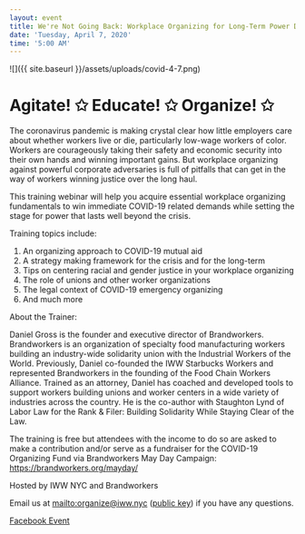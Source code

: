 ```yaml
---
layout: event
title: We're Not Going Back: Workplace Organizing for Long-Term Power During COVID-19
date: 'Tuesday, April 7, 2020'
time: '5:00 AM'
---
```

![]({{ site.baseurl }}/assets/uploads/covid-4-7.png)

# Agitate! ✩ Educate! ✩ Organize! ✩

The coronavirus pandemic is making crystal clear how little employers care about whether workers live or die, particularly low-wage workers of color. Workers are courageously taking their safety and economic security into their own hands and winning important gains. But workplace organizing against powerful corporate adversaries is full of pitfalls that can get in the way of workers winning justice over the long haul.

This training webinar will help you acquire essential workplace organizing fundamentals to win immediate COVID-19 related demands while setting the stage for power that lasts well beyond the crisis.

Training topics include:

1) An organizing approach to COVID-19 mutual aid
2) A strategy making framework for the crisis and for the long-term
3) Tips on centering racial and gender justice in your workplace organizing
4) The role of unions and other worker organizations
5) The legal context of COVID-19 emergency organizing
6) And much more

About the Trainer:

Daniel Gross is the founder and executive director of Brandworkers. Brandworkers is an organization of specialty food manufacturing workers building an industry-wide solidarity union with the Industrial Workers of the World. Previously, Daniel co-founded the IWW Starbucks Workers and represented Brandworkers in the founding of the Food Chain Workers Alliance. Trained as an attorney, Daniel has coached and developed tools to support workers building unions and worker centers in a wide variety of industries across the country. He is the co-author with Staughton Lynd of Labor Law for the Rank & Filer: Building Solidarity While Staying Clear of the Law.

The training is free but attendees with the income to do so are asked to make a contribution and/or serve as a fundraiser for the COVID-19 Organizing Fund via Brandworkers May Day Campaign: https://brandworkers.org/mayday/

Hosted by IWW NYC and Brandworkers

Email us at <mailto:organize@iww.nyc> ([public key](/assets/keys/publickey.organize@iww.nyc.asc)) if you have any questions.

[Facebook Event](https://www.facebook.com/events/595389221324325/)
